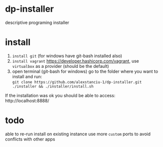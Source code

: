 # dp-installer
descriptive programing installer

# install
1. `install git` (for windows have git-bash installed also)
2. `install vagrant` https://developer.hashicorp.com/vagrant, use `virtualbox` as a provider (should be the default)
3. open terminal (git-bash for windows) go to the folder where you want to install and run:<br/>
   `git clone https://github.com/alexstanciu-1/dp-installer.git ./installer && ./installer/install.sh`

If the installation was ok you should be able to access:<br/>
http://localhost:8888/

# todo
able to re-run install on existing instance
use more `custom` ports to avoid conflicts with other apps
